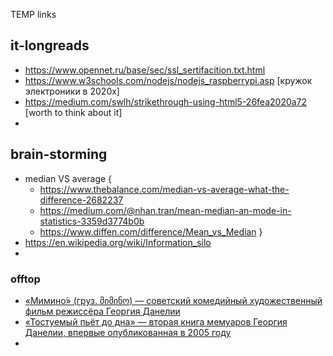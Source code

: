 TEMP links 
## it-longreads 

- https://www.opennet.ru/base/sec/ssl_sertifacition.txt.html
- https://www.w3schools.com/nodejs/nodejs_raspberrypi.asp [кружок электроники в 2020х]
- https://medium.com/swlh/strikethrough-using-html5-26fea2020a72 [worth to think about it]
- 

## brain-storming 

- median VS average { 
  - https://www.thebalance.com/median-vs-average-what-the-difference-2682237
  - https://medium.com/@nhan.tran/mean-median-an-mode-in-statistics-3359d3774b0b
  - https://www.diffen.com/difference/Mean_vs_Median
}
- https://en.wikipedia.org/wiki/Information_silo
- 

### offtop 
- [«Мимино́» (груз. მიმინო) — советский комедийный художественный фильм режиссёра Георгия Данелии](https://ru.wikiquote.org/wiki/%D0%9C%D0%B8%D0%BC%D0%B8%D0%BD%D0%BE)
- [«Тостуемый пьёт до дна» — вторая книга мемуаров Георгия Данелии, впервые опубликованная в 2005 году](https://ru.wikiquote.org/wiki/%D0%A2%D0%BE%D1%81%D1%82%D1%83%D0%B5%D0%BC%D1%8B%D0%B9_%D0%BF%D1%8C%D1%91%D1%82_%D0%B4%D0%BE_%D0%B4%D0%BD%D0%B0#%C2%AB%D0%9C%D0%B8%D0%BC%D0%B8%D0%BD%D0%BE%C2%BB)
- 
